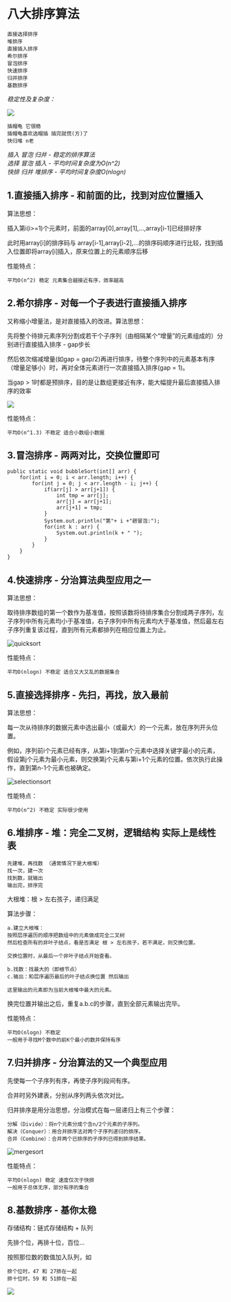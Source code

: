 # 八大排序算法

    直接选择排序
    堆排序
    直接插入排序
    希尔排序
    冒泡排序
    快速排序
    归并排序
    基数排序

*稳定性及复杂度：*

![](https://img-blog.csdnimg.cn/20210327002454253.png?x-oss-process=image/watermark,type_ZmFuZ3poZW5naGVpdGk,shadow_10,text_aHR0cHM6Ly9ibG9nLmNzZG4ubmV0L3FxXzQ1NjE1NTc3,size_16,color_FFFFFF,t_70)

    插帽龟 它很稳
    插帽龟喜欢选帽插 插完就慌(方)了
    快归堆 n老

*插入 冒泡 归并 - 稳定的排序算法* <br>
*选择 冒泡 插入 - 平均时间复杂度为O(n^2)* <br>
*快排 归并 堆排序 - 平均时间复杂度O(nlogn)*

## 1.直接插入排序 - 和前面的比，找到对应位置插入

算法思想：

插入第i(i>=1)个元素时，前面的array[0],array[1],…,array[i-1]已经排好序

此时用array[i]的排序码与 array[i-1],array[i-2],…的排序码顺序进行比较，找到插入位置即将array[i]插入，原来位置上的元素顺序后移

性能特点：

    平均O(n^2) 稳定 元素集合越接近有序，效率越高

## 2.希尔排序 - 对每一个子表进行直接插入排序

又称缩小增量法，是对直接插入的改进。算法思想：

先将整个待排元素序列分割成若干个子序列（由相隔某个“增量”的元素组成的）分别进行直接插入排序 - gap步长

然后依次缩减增量(如gap = gap/2)再进行排序，待整个序列中的元素基本有序（增量足够小）时，再对全体元素进行一次直接插入排序(gap = 1)。

当gap > 1时都是预排序，目的是让数组更接近有序，能大幅提升最后直接插入排序的效率

![](https://pic1.zhimg.com/v2-7ef755d2b04f11cb013acb47f10928cc_r.jpg)

性能特点：

    平均O(n^1.3) 不稳定 适合小数组小数据

## 3.冒泡排序 - 两两对比，交换位置即可

    public static void bubbleSort(int[] arr) {
        for(int i = 0; i < arr.length; i++) {
            for(int j = 0; j < arr.length - i; j++) {
                if(arr[j] > arr[j+1]) {
                    int tmp = arr[j];
                    arr[j] = arr[j+1];
                    arr[j+1] = tmp;
                }
                System.out.println("第"+ i +"趟冒泡:");
                for(int k : arr) {
                    System.out.println(k + " ");
                }
            }
        }
    }

## 4.快速排序 - 分治算法典型应用之一

算法思想：

取待排序数组的第一个数作为基准值，按照该数将待排序集合分割成两子序列，左子序列中所有元素均小于基准值，右子序列中所有元素均大于基准值，然后最左右子序列重复该过程，直到所有元素都排列在相应位置上为止。

![quicksort](/Pictures/quicksort.jpg)

性能特点：

    平均O(nlogn) 不稳定 适合又大又乱的数据集合

## 5.直接选择排序 - 先扫，再找，放入最前

算法思想：

每一次从待排序的数据元素中选出最小（或最大）的一个元素，放在序列开头位置。

例如，序列前i个元素已经有序，从第i+1到第n个元素中选择关键字最小的元素，假设第j个元素为最小元素，则交换第j个元素与第i+1个元素的位置。依次执行此操作，直到第n-1个元素也被确定。

![selectionsort](https://img-blog.csdnimg.cn/20210327011441920.png?x-oss-process=image/watermark,type_ZmFuZ3poZW5naGVpdGk,shadow_10,text_aHR0cHM6Ly9ibG9nLmNzZG4ubmV0L3FxXzQ1NjE1NTc3,size_16,color_FFFFFF,t_70)

性能特点：

    平均O(n^2) 不稳定 实际很少使用

## 6.堆排序 - 堆：完全二叉树，逻辑结构 实际上是线性表

    先建堆，再找数 （通常情况下是大根堆）
    找一次，建一次
    找到数，就输出
    输出完，排序完

大根堆：根 > 左右孩子，递归满足

算法步骤：

    a.建立大根堆：
    按照层序遍历的顺序把数组中的元素做成完全二叉树
    然后检查所有的非叶子结点，看是否满足 根 > 左右孩子，若不满足，则交换位置。

    交换位置时，从最后一个非叶子结点开始查看。

    b.找数：找最大的（即根节点）
    c.输出：和层序遍历最后的叶子结点换位置 然后输出

    这里输出的元素即为当前大根堆中最大的元素。

换完位置并输出之后，重复a.b.c的步骤，直到全部元素输出完毕。

性能特点：

    平均O(nlogn) 不稳定 
    一般用于寻找M个数中的前K个最小的数并保持有序

## 7.归并排序 - 分治算法的又一个典型应用

先使每一个子序列有序，再使子序列段间有序。

合并时另外建表，分别从序列两头依次对比。

归并排序是用分治思想，分治模式在每一层递归上有三个步骤：

    分解（Divide）：将n个元素分成个含n/2个元素的子序列。
    解决（Conquer）：用合并排序法对两个子序列递归的排序。
    合并（Combine）：合并两个已排序的子序列已得到排序结果。

![mergesort](https://pic4.zhimg.com/v2-2958d4f3d9dd9156f1b5dca6788fe8a7_r.jpg)

性能特点：

    平均O(nlogn) 稳定 速度仅次于快排
    一般用于总体无序，部分有序的集合

## 8.基数排序 - 基你太稳

存储结构：链式存储结构 + 队列

先排个位，再排十位，百位...

按照那位数的数值加入队列，如

    排个位时，47 和 27排在一起
    排十位时，59 和 51排在一起

![](/Pictures/基数排序.png)